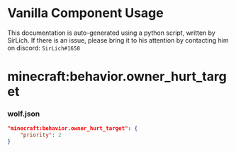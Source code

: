 # Vanilla Component Usage
This documentation is auto-generated using a python script, written by SirLich. If there is an issue, please bring it to his attention by contacting him on discord: `SirLich#1658`

# minecraft:behavior.owner_hurt_target
### wolf.json
```JSON
"minecraft:behavior.owner_hurt_target": {
    "priority": 2
}
```

